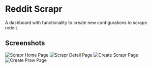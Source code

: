 # Reddit Scrapr
A dashboard with functionality to create new configurations to scrape reddit.

## Screenshots

![Scrapr Home Page](./img/scrapr_home_page.png)
![Scrapr Detail Page](./img/scrapr_detail_page.png)
![Create Scrapr Page](./img/create_scrapr_page.png)
![Create Praw Page](./img/create_praw_page.png)

